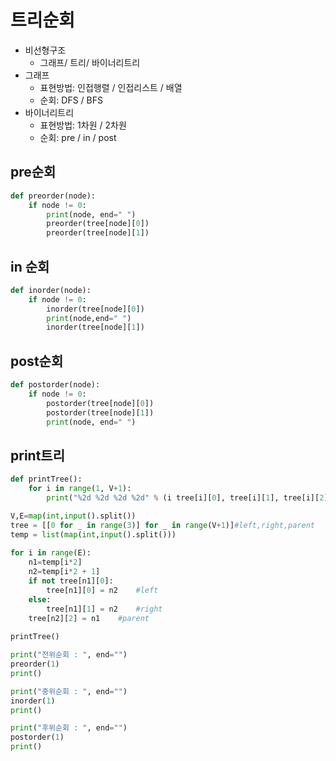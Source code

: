 # 트리순회

- 비선형구조
  - 그래프/ 트리/ 바이너리트리
- 그래프
  - 표현방법: 인접행렬 / 인접리스트 / 배열
  - 순회: DFS / BFS
- 바이너리트리
  - 표현방법: 1차원 / 2차원
  - 순회: pre / in / post



## pre순회

```python
def preorder(node):
    if node != 0:
        print(node, end=" ")
        preorder(tree[node][0])
        preorder(tree[node][1])
```



## in 순회

```python
def inorder(node):
    if node != 0:
        inorder(tree[node][0])
        print(node,end=" ")
        inorder(tree[node][1])
```



## post순회

```python
def postorder(node):
    if node != 0:
        postorder(tree[node][0])
        postorder(tree[node][1])
        print(node, end=" ")
```



## print트리

```python
def printTree():
    for i in range(1, V+1):
        print("%2d %2d %2d %2d" % (i tree[i][0], tree[i][1], tree[i][2]))
```

```python
V,E=map(int,input().split())
tree = [[0 for _ in range(3)] for _ in range(V+1)]#left,right,parent
temp = list(map(int,input().split()))
 	
for i in range(E):
    n1=temp[i*2]
    n2=temp[i*2 + 1]
    if not tree[n1][0]:
        tree[n1][0] = n2	#left
    else:
        tree[n1][1] = n2	#right
    tree[n2][2] = n1	#parent
    
printTree()

print("전위순회 : ", end="")
preorder(1)
print()

print("중위순회 : ", end="")
inorder(1)
print()

print("후위순회 : ", end="")
postorder(1)
print()
```

